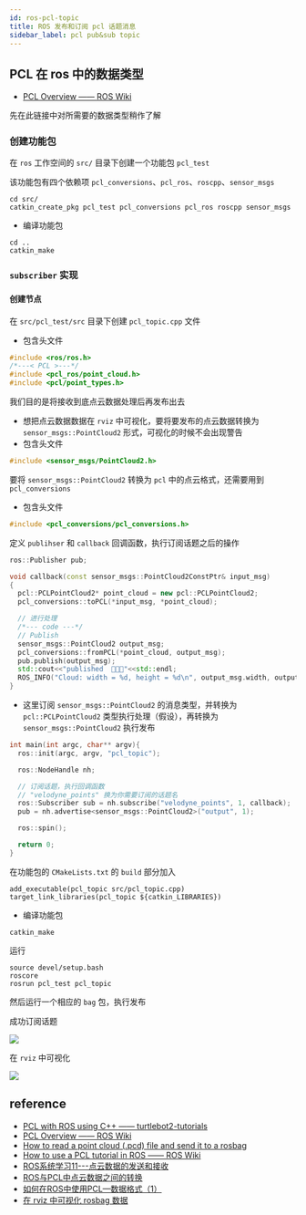 ```yaml
--- 
id: ros-pcl-topic
title: ROS 发布和订阅 pcl 话题消息
sidebar_label: pcl pub&sub topic
---
```


## PCL 在 ros 中的数据类型
- [PCL Overview —— ROS Wiki](http://wiki.ros.org/pcl/Overview)

先在此链接中对所需要的数据类型稍作了解


### 创建功能包
在 `ros` 工作空间的 `src/` 目录下创建一个功能包 `pcl_test`

该功能包有四个依赖项 `pcl_conversions`、`pcl_ros`、`roscpp`、`sensor_msgs` 

``` shell
cd src/
catkin_create_pkg pcl_test pcl_conversions pcl_ros roscpp sensor_msgs
```

- 编译功能包

``` shell
cd ..
catkin_make
```

### `subscriber` 实现
#### 创建节点

在 `src/pcl_test/src` 目录下创建 `pcl_topic.cpp` 文件

- 包含头文件
  
``` cpp
#include <ros/ros.h>
/*---< PCL >---*/
#include <pcl_ros/point_cloud.h>
#include <pcl/point_types.h>
```

我们目的是将接收到底点云数据处理后再发布出去
- 想把点云数据数据在 `rviz` 中可视化，要将要发布的点云数据转换为 `sensor_msgs::PointCloud2` 形式，可视化的时候不会出现警告
- 包含头文件

``` cpp
#include <sensor_msgs/PointCloud2.h>
```

要将 `sensor_msgs::PointCloud2` 转换为 `pcl` 中的点云格式，还需要用到 `pcl_conversions`
- 包含头文件

``` cpp
#include <pcl_conversions/pcl_conversions.h>
```

定义 `publihser` 和 `callback` 回调函数，执行订阅话题之后的操作

``` cpp
ros::Publisher pub;

void callback(const sensor_msgs::PointCloud2ConstPtr& input_msg)
{
  pcl::PCLPointCloud2* point_cloud = new pcl::PCLPointCloud2;
  pcl_conversions::toPCL(*input_msg, *point_cloud);

  // 进行处理
  /*--- code ---*/
  // Publish
  sensor_msgs::PointCloud2 output_msg;
  pcl_conversions::fromPCL(*point_cloud, output_msg);
  pub.publish(output_msg);
  std::cout<<"published  💭💭💭"<<std::endl;
  ROS_INFO("Cloud: width = %d, height = %d\n", output_msg.width, output_msg.height);
}
```
- 这里订阅 `sensor_msgs::PointCloud2` 的消息类型，并转换为 `pcl::PCLPointCloud2` 类型执行处理（假设），再转换为 `sensor_msgs::PointCloud2` 执行发布


``` cpp title="main"
int main(int argc, char** argv){
  ros::init(argc, argv, "pcl_topic");

  ros::NodeHandle nh;

  // 订阅话题，执行回调函数 
  // "velodyne_points" 换为你需要订阅的话题名
  ros::Subscriber sub = nh.subscribe("velodyne_points", 1, callback);
  pub = nh.advertise<sensor_msgs::PointCloud2>("output", 1);

  ros::spin();

  return 0;
}
```

在功能包的 `CMakeLists.txt` 的 `build` 部分加入

``` CMakeLists
add_executable(pcl_topic src/pcl_topic.cpp)
target_link_libraries(pcl_topic ${catkin_LIBRARIES})
```

- 编译功能包

``` shell
catkin_make
```

运行
```
source devel/setup.bash
roscore
rosrun pcl_test pcl_topic
```

然后运行一个相应的 `bag` 包，执行发布

成功订阅话题

![](https://pictures-1304295136.cos.ap-guangzhou.myqcloud.com/screenshot/ubuntu/ros/pcl_topic_sub.png)

在 `rviz` 中可视化

![](https://pictures-1304295136.cos.ap-guangzhou.myqcloud.com/screenshot/ubuntu/ros/pcl_topic_rviz.png)

<!--
### `publisher` 实现
-->

## reference
- [PCL with ROS using C++ —— turtlebot2-tutorials](https://dabit-industries.github.io/turtlebot2-tutorials/13-ROSPCL.html)
- [PCL Overview —— ROS Wiki](http://wiki.ros.org/pcl/Overview)
- [How to read a point cloud (.pcd) file and send it to a rosbag](https://answers.ros.org/question/325030/how-to-read-a-point-cloud-pcd-file-and-send-it-to-a-rosbag/)
- [How to use a PCL tutorial in ROS —— ROS Wiki](http://wiki.ros.org/pcl/Tutorials)
- [ROS系统学习11---点云数据的发送和接收](https://www.guyuehome.com/25024)
- [ROS与PCL中点云数据之间的转换](https://cloud.tencent.com/developer/article/1692529)
- [如何在ROS中使用PCL—数据格式（1）](https://cloud.tencent.com/developer/article/1477011)
- [在 rviz 中可视化 rosbag 数据](https://sinnammanyo.cn/docs/docs/ros/ros-point-cloud/ros-rosbag-play-rviz)
